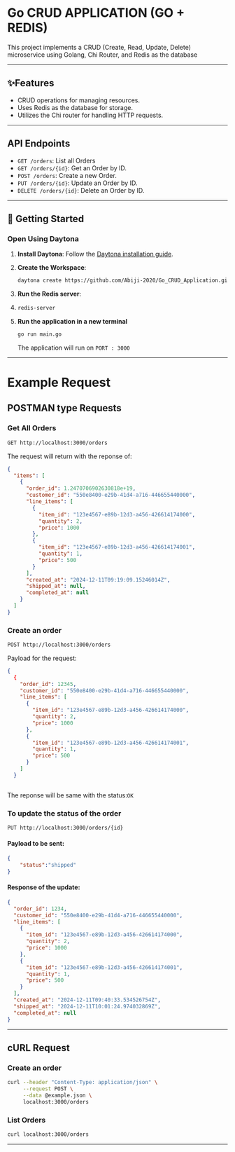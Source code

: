 

# Go CRUD APPLICATION (GO + REDIS)

This project implements a CRUD (Create, Read, Update, Delete) microservice using Golang, Chi Router, and Redis as the database

---

## ✨Features

- CRUD operations for managing resources.
- Uses Redis as the database for storage.
- Utilizes the Chi router for handling HTTP requests.

---
## API Endpoints

- `GET /orders`: List all Orders
- `GET /orders/{id}`: Get an Order by ID.
- `POST /orders`: Create a new Order.
- `PUT /orders/{id}`: Update an Order by ID.
- `DELETE /orders/{id}`: Delete an Order by ID.

---

## 🚀 Getting Started  

### Open Using Daytona  

1. **Install Daytona**: Follow the [Daytona installation guide](https://www.daytona.io/docs/installation/installation/).

2. **Create the Workspace**:  
   ```bash  
   daytona create https://github.com/Abiji-2020/Go_CRUD_Application.git
   ```  
3. **Run the Redis server**:
4. ```bash
   redis-server
   ```  
5. **Run the application in  a new terminal**
   ```bash
   go run main.go
   ```
   The application will run on `PORT : 3000`
---

# Example Request 


## POSTMAN type Requests

### Get All Orders

```bash
GET http://localhost:3000/orders
```

The request will return with the reponse of: 
```json
{
  "items": [
    {
      "order_id": 1.2470706902630818e+19,
      "customer_id": "550e8400-e29b-41d4-a716-446655440000",
      "line_items": [
        {
          "item_id": "123e4567-e89b-12d3-a456-426614174000",
          "quantity": 2,
          "price": 1000
        },
        {
          "item_id": "123e4567-e89b-12d3-a456-426614174001",
          "quantity": 1,
          "price": 500
        }
      ],
      "created_at": "2024-12-11T09:19:09.15246014Z",
      "shipped_at": null,
      "completed_at": null
    }
  ]
}
```

### Create an order

```bash
POST http://localhost:3000/orders
```
Payload for the request:

```json
{
  {
    "order_id": 12345,
    "customer_id": "550e8400-e29b-41d4-a716-446655440000",
    "line_items": [
      {
        "item_id": "123e4567-e89b-12d3-a456-426614174000",
        "quantity": 2,
        "price": 1000
      },
      {
        "item_id": "123e4567-e89b-12d3-a456-426614174001",
        "quantity": 1,
        "price": 500
      }
    ]
  }
  
```
The reponse will be same with the status:`OK`

### To update the status of the order

```bash
PUT http://localhost:3000/orders/{id}
```
#### Payload to be sent:
```json
{
    "status":"shipped"
}
```

#### Response of the update:
```json
{
  "order_id": 1234,
  "customer_id": "550e8400-e29b-41d4-a716-446655440000",
  "line_items": [
    {
      "item_id": "123e4567-e89b-12d3-a456-426614174000",
      "quantity": 2,
      "price": 1000
    },
    {
      "item_id": "123e4567-e89b-12d3-a456-426614174001",
      "quantity": 1,
      "price": 500
    }
  ],
  "created_at": "2024-12-11T09:40:33.534526754Z",
  "shipped_at": "2024-12-11T10:01:24.974032869Z",
  "completed_at": null
}
```

---

## cURL Request

### Create an order

```bash 
curl --header "Content-Type: application/json" \
     --request POST \
     --data @example.json \
     localhost:3000/orders
```

### List Orders
```bash
curl localhost:3000/orders
```

---



